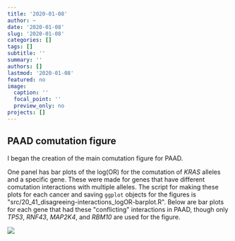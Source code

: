 ```yaml
---
title: '2020-01-08'
author: ~
date: '2020-01-08'
slug: '2020-01-08'
categories: []
tags: []
subtitle: ''
summary: ''
authors: []
lastmod: '2020-01-08'
featured: no
image:
  caption: ''
  focal_point: ''
  preview_only: no
projects: []
---
```


## PAAD comutation figure

I began the creation of the main comutation figure for PAAD.

One panel has bar plots of the log(OR) for the comutation of *KRAS* alleles and a specific gene.
These were made for genes that have different comutation interactions with multiple alleles.
The script for making these plots for each cancer and saving `ggplot` objects for the figures is "src/20_41_disagreeing-interactions_logOR-barplot.R".
Below are bar plots for each gene that had these "conflicting" interactions in PAAD, though only *TP53*, *RNF43*, *MAP2K4*, and *RBM10* are used for the figure.

![](img/graphs/20_41_disagreeing-interactions_logOR-barplot/logOR-barplot_PAAD.svg)

